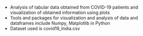 - Analysis of tabular data obtained from COVID-19 patients and visualization of obtained information using plots
- Tools and packages for visualization and analysis of data and dataframes include Numpy, Matplotlib in Python
- Dataset used is covid19_India.csv

